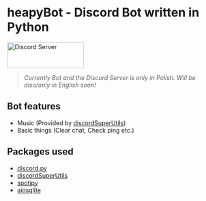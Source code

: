 # heapyBot - Discord Bot written in Python  

<img src="https://i.imgur.com/02nwlzt.png" alt="Discord Server" width="180" height="60">  

> *Currently Bot and the Discord Server is only in Polish. Will be also/only in English soon!*  

## Bot features
 - Music (Provided by <a href="https://github.com/discordsuperutils/discord-super-utils">discordSuperUtils</a>)
 - Basic things (Clear chat, Check ping etc.)

## Packages used
 - <a href="https://github.com/Rapptz/discord.py">discord.py</a>
 - <a href="https://github.com/discordsuperutils/discord-super-utils">discordSuperUtils</a>
 - <a href="https://github.com/plamere/spotipy">spotipy</a>
 - <a href="https://github.com/omnilib/aiosqlite">aiosqlite</a>
